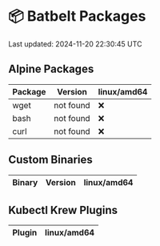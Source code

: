 # 📦 Batbelt Packages

Last updated: 2024-11-20 22:30:45 UTC

## Alpine Packages
| Package | Version | linux/amd64 |
|---------|----------|---------|
| wget | not found | ❌ |
| bash | not found | ❌ |
| curl | not found | ❌ |

## Custom Binaries
| Binary | Version | linux/amd64 |
|---------|----------|---------|

## Kubectl Krew Plugins
| Plugin | linux/amd64 |
|---------|---------|
